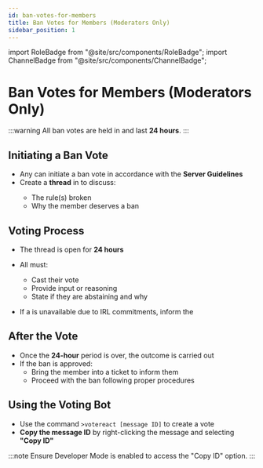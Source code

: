 ```yaml
---
id: ban-votes-for-members
title: Ban Votes for Members (Moderators Only)
sidebar_position: 1
---
```


import RoleBadge from "@site/src/components/RoleBadge";
import ChannelBadge from "@site/src/components/ChannelBadge";

# Ban Votes for Members (Moderators Only)

:::warning
All ban votes are held in <ChannelBadge label="📙moderator-only" link="https://discord.com/channels/734595073920204940/943466763314663474"/> and last **24 hours**.
:::

## Initiating a Ban Vote

- Any <RoleBadge role="Moderator" badgeIcon="moderator_role_icon.png" color="#e68027" /> can initiate a ban vote in accordance with the **Server Guidelines**
- Create a **thread** in <ChannelBadge label="📙moderator-only" link="https://discord.com/channels/734595073920204940/943466763314663474"/> to discuss:
  - The rule(s) broken
  - Why the member deserves a ban

## Voting Process

- The thread is open for **24 hours**
- All <RoleBadge role="Moderator" badgeIcon="moderator_role_icon.png" color="#e68027" /> must:

  - Cast their vote
  - Provide input or reasoning
  - State if they are abstaining and why

- If a <RoleBadge role="Moderator" badgeIcon="moderator_role_icon.png" color="#e68027" /> is unavailable due to IRL commitments, inform the <RoleBadge role="Head Moderator" color="#e68027" />

## After the Vote

- Once the **24-hour** period is over, the outcome is carried out
- If the ban is approved:
  - Bring the member into a ticket to inform them
  - Proceed with the ban following proper procedures

## Using the Voting Bot

- Use the command `>votereact [message ID]` to create a vote
- **Copy the message ID** by right-clicking the message and selecting **"Copy ID"**

:::note
Ensure Developer Mode is enabled to access the "Copy ID" option.
:::
